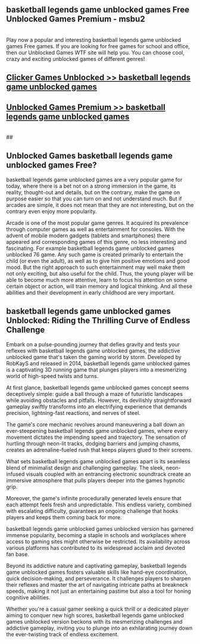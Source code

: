 ## basketball legends game unblocked games Free Unblocked Games Premium - msbu2 <br>
<br>
Play now a popular and interesting basketball legends game unblocked games Free games. If you are looking for free games for school and office, then our Unblocked Games WTF site will help you. You can choose cool, crazy and exciting unblocked games of different genres!


##  [Clicker Games Unblocked >> basketball legends game unblocked games](http://freeplayer.one?title=basketball_legends_game_unblocked_games&ref=05)

##  [Unblocked Games Premium >> basketball legends game unblocked games](http://freeplayer.one?title=basketball_legends_game_unblocked_games&ref=05)
  <br>
  ##



## Unblocked Games basketball legends game unblocked games Free?

basketball legends game unblocked games are a very popular game for today, where there is a bet not on a strong immersion in the game, its reality, thought-out and details, but on the contrary, make the game on purpose easier so that you can turn on and not understand much. But if arcades are simple, it does not mean that they are not interesting, but on the contrary even enjoy more popularity.

Arcade is one of the most popular game genres. It acquired its prevalence through computer games as well as entertainment for consoles. With the advent of mobile modern gadgets (tablets and smartphones) there appeared and corresponding games of this genre, no less interesting and fascinating. For example basketball legends game unblocked games unblocked 76 game. Any such game is created primarily to entertain the child (or even the adult), as well as to give him positive emotions and good mood. But the right approach to such entertainment may well make them not only exciting, but also useful for the child. Thus, the young player will be able to become much more attentive, learn to focus his attention on some certain object or action, will train memory and logical thinking. And all these abilities and their development in early childhood are very important.

##  basketball legends game unblocked games Unblocked: Riding the Thrilling Curve of Endless Challenge

Embark on a pulse-pounding journey that defies gravity and tests your reflexes with basketball legends game unblocked games, the addictive unblocked game that's taken the gaming world by storm. Developed by RobKayS and released in 2014, basketball legends game unblocked games is a captivating 3D running game that plunges players into a mesmerizing world of high-speed twists and turns.

At first glance, basketball legends game unblocked games concept seems deceptively simple: guide a ball through a maze of futuristic landscapes while avoiding obstacles and pitfalls. However, its devilishly straightforward gameplay swiftly transforms into an electrifying experience that demands precision, lightning-fast reactions, and nerves of steel.

The game's core mechanic revolves around maneuvering a ball down an ever-steepening basketball legends game unblocked games, where every movement dictates the impending speed and trajectory. The sensation of hurtling through neon-lit tracks, dodging barriers and jumping chasms, creates an adrenaline-fueled rush that keeps players glued to their screens.

What sets basketball legends game unblocked games apart is its seamless blend of minimalist design and challenging gameplay. The sleek, neon-infused visuals coupled with an entrancing electronic soundtrack create an immersive atmosphere that pulls players deeper into the games hypnotic grip.

Moreover, the game's infinite procedurally generated levels ensure that each attempt feels fresh and unpredictable. This endless variety, combined with escalating difficulty, guarantees an ongoing challenge that hooks players and keeps them coming back for more.

basketball legends game unblocked games unblocked version has garnered immense popularity, becoming a staple in schools and workplaces where access to gaming sites might otherwise be restricted. Its availability across various platforms has contributed to its widespread acclaim and devoted fan base.

Beyond its addictive nature and captivating gameplay, basketball legends game unblocked games fosters valuable skills like hand-eye coordination, quick decision-making, and perseverance. It challenges players to sharpen their reflexes and master the art of navigating intricate paths at breakneck speeds, making it not just an entertaining pastime but also a tool for honing cognitive abilities.

Whether you're a casual gamer seeking a quick thrill or a dedicated player aiming to conquer new high scores, basketball legends game unblocked games unblocked version beckons with its mesmerizing challenges and addictive gameplay, inviting you to plunge into an exhilarating journey down the ever-twisting track of endless excitement.